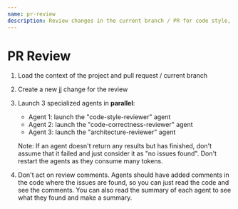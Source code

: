 ```yaml
---
name: pr-review
description: Review changes in the current branch / PR for code style, architecture and correctness.
---
```


# PR Review

1. Load the context of the project and pull request / current branch

2. Create a new jj change for the review

3. Launch 3 specialized agents in **parallel**:
    * Agent 1: launch the "code-style-reviewer" agent
    * Agent 2: launch the "code-correctness-reviewer" agent  
    * Agent 3: launch the "architecture-reviewer" agent

   Note: If an agent doesn't return any results but has finished, don't assume that it failed and
   just consider it as "no issues found". Don't restart the agents as they consume many tokens.

4. Don't act on review comments. Agents should have added comments in the code where the issues are
   found, so you can just read the code and see the comments. You can also read the summary of each
   agent to see what they found and make a summary.

